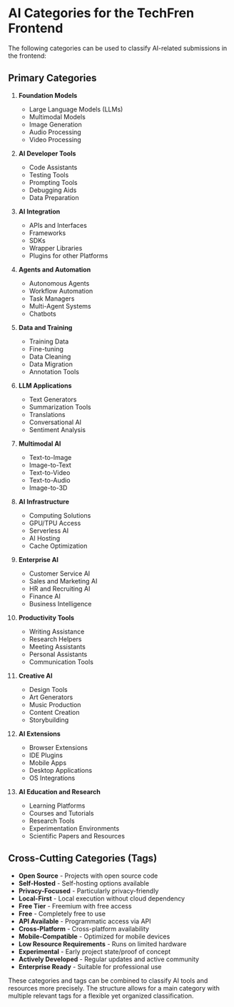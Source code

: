 # AI Categories for the TechFren Frontend

The following categories can be used to classify AI-related submissions in the frontend:

## Primary Categories

1. **Foundation Models**
   - Large Language Models (LLMs)
   - Multimodal Models
   - Image Generation
   - Audio Processing
   - Video Processing

2. **AI Developer Tools**
   - Code Assistants
   - Testing Tools
   - Prompting Tools
   - Debugging Aids
   - Data Preparation

3. **AI Integration**
   - APIs and Interfaces
   - Frameworks
   - SDKs
   - Wrapper Libraries
   - Plugins for other Platforms

4. **Agents and Automation**
   - Autonomous Agents
   - Workflow Automation
   - Task Managers
   - Multi-Agent Systems
   - Chatbots

5. **Data and Training**
   - Training Data
   - Fine-tuning
   - Data Cleaning
   - Data Migration
   - Annotation Tools

6. **LLM Applications**
   - Text Generators
   - Summarization Tools
   - Translations
   - Conversational AI
   - Sentiment Analysis

7. **Multimodal AI**
   - Text-to-Image
   - Image-to-Text
   - Text-to-Video
   - Text-to-Audio
   - Image-to-3D

8. **AI Infrastructure**
   - Computing Solutions
   - GPU/TPU Access
   - Serverless AI
   - AI Hosting
   - Cache Optimization

9. **Enterprise AI**
   - Customer Service AI
   - Sales and Marketing AI
   - HR and Recruiting AI
   - Finance AI
   - Business Intelligence

10. **Productivity Tools**
    - Writing Assistance
    - Research Helpers
    - Meeting Assistants
    - Personal Assistants
    - Communication Tools

11. **Creative AI**
    - Design Tools
    - Art Generators
    - Music Production
    - Content Creation
    - Storybuilding

12. **AI Extensions**
    - Browser Extensions
    - IDE Plugins
    - Mobile Apps
    - Desktop Applications
    - OS Integrations

13. **AI Education and Research**
    - Learning Platforms
    - Courses and Tutorials
    - Research Tools
    - Experimentation Environments
    - Scientific Papers and Resources

## Cross-Cutting Categories (Tags)

- **Open Source** - Projects with open source code
- **Self-Hosted** - Self-hosting options available
- **Privacy-Focused** - Particularly privacy-friendly
- **Local-First** - Local execution without cloud dependency
- **Free Tier** - Freemium with free access
- **Free** - Completely free to use
- **API Available** - Programmatic access via API
- **Cross-Platform** - Cross-platform availability
- **Mobile-Compatible** - Optimized for mobile devices
- **Low Resource Requirements** - Runs on limited hardware
- **Experimental** - Early project state/proof of concept
- **Actively Developed** - Regular updates and active community
- **Enterprise Ready** - Suitable for professional use

These categories and tags can be combined to classify AI tools and resources more precisely. The structure allows for a main category with multiple relevant tags for a flexible yet organized classification.
